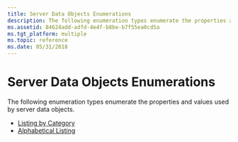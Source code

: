 ```yaml
---
title: Server Data Objects Enumerations
description: The following enumeration types enumerate the properties and values used by server data objects.
ms.assetid: 84624add-adfd-4e4f-b8be-b7f55ea0cd5a
ms.tgt_platform: multiple
ms.topic: reference
ms.date: 05/31/2018
---
```


# Server Data Objects Enumerations

The following enumeration types enumerate the properties and values used by server data objects.

-   [Listing by Category](/windows/desktop/Nps/sdo-listing-by-category)
-   [Alphabetical Listing](/windows/desktop/Nps/sdo-alphabetical-listing)

 

 
